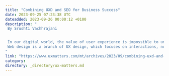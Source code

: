 ```yaml
---
title: "Combining UXD and SEO for Business Success"
date: 2023-09-25 07:23:38 UTC
dateadded: 2023-09-26 00:00:12 +0100
description: "
 By Srushti Vachhrajani 


 In our digital world, the value of user experience is impossible to understate. Consumers are getting more and more demanding and won’t stick with any Web site they find inconvenient to use. This is where UX design comes into play. 
 Web design is a branch of UX design, which focuses on interactions, not just look and feel. Simply put, this means styling your Web site in a way that makes interacting with it easy, enjoyable, and engaging for visitors. Because combining UX design and search-engine optimization (SEO) prioritizes visitors’ needs and expectations, it can reduce bounce rates, improve conversions, and boost overall user satisfaction. Excellent UX design is a huge success factor for modern businesses. Read More 
"
link: "https://www.uxmatters.com/mt/archives/2023/09/combining-uxd-and-seo-for-business-success.php"
category:
directory: _directory/ux-matters.md
---
```

